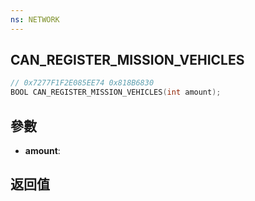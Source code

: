 ```yaml
---
ns: NETWORK
---
```

## CAN_REGISTER_MISSION_VEHICLES

```c
// 0x7277F1F2E085EE74 0x818B6830
BOOL CAN_REGISTER_MISSION_VEHICLES(int amount);
```


## 參數
* **amount**: 

## 返回值
